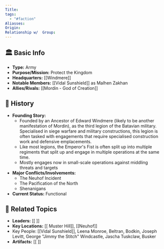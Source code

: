```yaml
---
Title: 
tags:
  - "#faction"
Aliasses: 
Origin: 
Relationship w/  Group:
---
```


## 🏛️ Basic Info
- **Type:** Army
- **Purpose/Mission:** Protect the Kingdom  
- **Headquarters:** [[Windmere]]  
- **Notable Members:** [[Vidal Sunshield]] as Malhen Zakhan   
- **Allies/Rivals:** [[Mordin - God of Creation]]  

## 📖 History
- **Founding Story:**  
	- Founded by an Ancestor of Edward Windmere (likely to be another manifestation of Mordin), as the third legion of the Batavian military. Specialised in siege warfare and military constructions, this legion is often tasked with engagements that require specialised construction work and defensive emplacements.  
	- Like most legions, the Emperor's Fist is often split up into multiple regiments that split up and engage in multiple operations at the same time.
	- Mostly engages now in small-scale operations against middling threats and targets 
- **Major Conflicts/Involvements:**  
	- The Neuhof Incident
	- The Pacification of the North
	- Shenanigans
- **Current Status:**  Functional

## 🔗 Related Topics
- **Leaders:** [[ ]]
- **Key Locations:** [[ Muster Hill]], [[Neuhof]]
- Key People: [[Vidal Sunshield]], Leena Monroe, Beltran, Bodkin, Joseph Levitt, George "Jimmy the Stitch" Windcastle, Jascha Tuskclaw, Busker
- **Artifacts:** [[ ]]